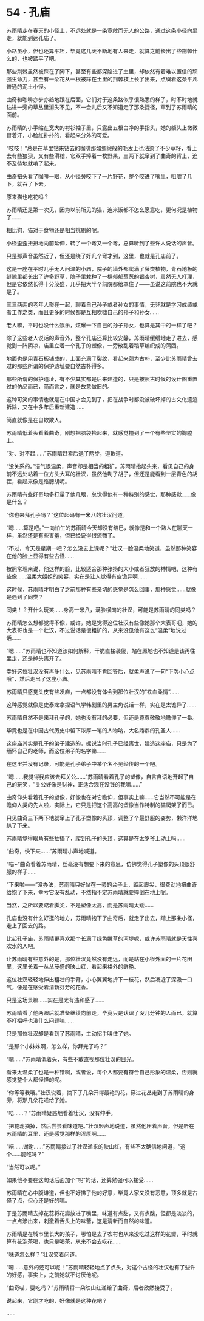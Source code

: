 # 54 · 孔庙

苏雨晴走在春天的小径上，不远处就是一条宽敞而无人的公路，通过这条小径向里走，就能到达孔庙了。

小路虽小，但也还算平坦，毕竟这几天不断地有人来走，就算之前长出了些荆棘什么的，也被踏平了吧。

那些荆棘虽然被踩在了脚下，甚至有些都深陷进了土里，却依然有着难以置信的顽强生命力，甚至有一朵花从一根被踩在土里的荆棘枝上长了出来，点缀着这条平凡普通的泥土小径。

曲奇和咖啡亦步亦趋地跟在后面，它们对于这条路似乎很熟悉的样子，时不时地就钻进一旁的草丛里消失不见，不一会儿后又不知道走了那条捷径，窜到了苏雨晴的面前。

苏雨晴的小手缩在宽大的衬衫袖子里，只露出五根白净的手指头，她的额头上微微冒着汗，小脸红扑扑的，看起来分外的可爱。

“吱吱！”总是在草里钻来钻去的咖啡那如绸缎般的毛发上也沾染了不少草籽，看上去有些狼狈，又有些滑稽，它双手捧着一枚野果，三两下就窜到了曲奇的背上，迫不及待地就啃了起来。

曲奇扭头看了咖啡一眼，从小径旁咬下了一片野花，整个咬进了嘴里，咀嚼了几下，就吞了下去。

原来猫也吃花吗？

苏雨晴还是第一次见，因为以前所见的猫，连米饭都不怎么愿意吃，更何况是植物了……

相比狗，猫对于食物还是相当挑剔的呢。

小径歪歪扭扭地向前延伸，转了一个弯又一个弯，总算听到了些许人说话的声音。

只是那声音虽然近了，但还是绕了好几个弯才到，这里，也就是孔庙前了。

这是一座在平时几乎无人问津的小庙，院子的墙外都爬满了藤类植物，青石地板的缝隙里都长出了许多野草，院子里栽种了一棵郁郁葱葱的银杏树，虽然无人打理，但是它依然长得十分茂盛，几乎把大半个前院都给罩住了——虽说这前院也不大就是了。

三三两两的老年人聚在一起，聊着自己孙子或者孙女的事情，无非就是学习成绩或者工作之类，而且更多的时候都是互相吹嘘自己的孙子和孙女……

老人嘛，平时也没什么娱乐，炫耀一下自己的孙子孙女，也算是其中的一样了吧？

除了这些老人说话的声音外，整个孔庙还算比较安静，苏雨晴缓缓地走了进去，感觉到一阵阴凉，庙里立着一个孔子的塑像，一旁散乱着稻草编织成的蒲团。

地面也是用青石板铺成的，上面充满了裂纹，看起来颇为古朴，至少比苏雨晴曾去过的那些所谓的保护遗址要自然古朴得多。

那些所谓的保护遗址，有不少其实都是后来建造的，只是按照古时候的设计图重置过的仿品而已，简而言之，就是故意做旧的。

这种可笑的事情也就是在中国才会见到了，把在战争时都没被破坏掉的古文化遗迹拆除，又在十多年后重新建造……

简直就像是在自欺欺人。

苏雨晴低着头看着曲奇，刚想把脑袋抬起来，就感觉撞到了一个有些坚实的胸膛上。

“对、对不起……”苏雨晴赶紧后退了两步，道歉道。

“没关系的。”语气很温柔，声音却是相当的粗犷，苏雨晴抬起头来，看见自己的身前不远处站着一位方头大耳的壮汉，虽然他剃了胡子，但还是能看到一层青色的胡茬，看起来像是络腮胡呢。

苏雨晴有些好奇地多打量了他几眼，总觉得他有一种特别的感觉，那种感觉……像是什么？

“你也来拜孔子吗？”这位起码有一米八的壮汉问道。

“嗯……算是吧。”一向怕生的苏雨晴今天却没有结巴，就像是和一个熟人在聊天一样，虽然还是有些害羞，但已经说得很流畅了。

“不过，今天是星期一吧？怎么没去上课呢？”壮汉一脸温柔地笑道，虽然那种笑容在他的脸上显得有些古怪……

按照常理来说，他这样的脸，比较适合那种张扬的大小或者狂放的神情吧，这种有些像……温柔大姐姐的笑容，实在是让人觉得有些诡异啊……

这时候，苏雨晴才明白了之前那种有些亲切的感觉是怎么回事，那种感觉……就像是遇到了同类？

同类！？开什么玩笑……身高一米八，满脸横肉的壮汉，可能是苏雨晴的同类吗？

苏雨晴怎么想都觉得不像，或许，她是觉得这位壮汉有些像她那个大表哥吧，她的大表哥也是一个壮汉，不过说话是很粗犷的，从来没见他有这么“温柔”地说过话……

“嗯……”苏雨晴也不知道该如何解释，干脆直接装傻，站在原地也不知道是该再往里走，还是掉头离开了。

幸好这位壮汉没有再多什么，见苏雨晴不肯回答后，就柔声说了一句“下次小心点哦”，然后走出了这座小庙。

苏雨晴只感觉头皮有些发麻，一点都没有体会到那位壮汉的“铁血柔情”……

这种感觉就像是史泰龙拿捏语气学韩剧里的男主角说话一样，实在是太诡异了……

苏雨晴自然不是来拜孔子的，她也没有拜的必要，但还是尊尊敬敬地瞻仰了一番。

毕竟也是在中国古代历史中留下浓厚一笔的人物呐，大名鼎鼎的孔圣人……

这座庙其实是孔子的弟子建造的，据说当时孔子已经离世，建造这座庙，只是为了缅怀自己的老师，而这位弟子的名字嘛……

在这里并没有记录，可能是孔子弟子中某个名不见经传的一个吧。

“嗯……我觉得我应该去拜关公……”苏雨晴看着孔子的塑像，自言自语地开起了自己的玩笑，“关公好像是财神，正适合现在没钱的我嘛……”

曲奇仰头看着孔子的塑像，好像也在对它瞻仰，但事实上嘛……它当然不可能是在瞻仰人类的先人啦，实际上，它只是把这个高高的塑像当作特制的猫爬架了而已。

只见曲奇三下两下地就窜上了孔子塑像的头顶，调整了个最舒服的姿势，懒洋洋地趴了下来。

苏雨晴觉得眼角有些抽搐了，爬到孔子的头顶，这算是在太岁爷上动土吗……

“曲奇，快下来……”苏雨晴小声地喊道。

“喵~”曲奇看着苏雨晴，丝毫没有想要下来的意思，仿佛觉得孔子塑像的头顶很舒服的样子……

“下来啦——”没办法，苏雨晴只好站在一旁的台子上，踮起脚尖，很费劲地把曲奇给抱了下来，幸亏它没有乱动，不然指不定苏雨晴就要摔倒在地上呢。

当然，之所以要踮着脚尖，不是塑像太高，而是苏雨晴太矮……

孔庙也没有什么好逛的地方，苏雨晴抱下了曲奇后，就走了出去，踏上那条小径，走上了回去的路。

比起孔子庙，苏雨晴更喜欢那个长满了绿色嫩草的河堤呢，或许苏雨晴就是天性喜欢水的人吧。

让苏雨晴有些意外的是，那位壮汉竟然没有走远，而是站在小径外面的一片花田里，这里长着一丛丛茂盛的映山红，看起来格外的鲜艳。

这位壮汉轻轻地伸出粗壮的手臂，小心翼翼地折下一枝花，然后凑近了深吸一口气，像是在感受着清新芬芳的花香。

只是这场景嘛……实在是太有违和感了……

苏雨晴看了他两眼后就准备继续向前走，毕竟只是认识了没几分钟的人而已，就算不打招呼也没什么问题嘛……

只是那位壮汉却是看到了苏雨晴，主动招手叫住了她。

“是那个小妹妹啊，怎么样，你拜完了吗？”

“嗯……”苏雨晴低着头，有些不敢直视那位壮汉的目光。

看来太温柔了也是一种错啊，或者说，每个人都要有符合自己形象的温柔，否则就感觉整个人都怪怪的呢。

“你等等我哦。”壮汉说着，摘下了几朵开得最艳的花，穿过花丛走到了苏雨晴的身旁，将那几朵花递给了她。

“唔……？”苏雨晴疑惑地看着壮汉，没有伸手。

“把花蕊摘掉，然后尝尝看味道吧。”壮汉轻声地说道，虽然他压着声音，但是听在苏雨晴的耳里，还是感觉那样的浑厚啊……

“唔……谢谢……”苏雨晴接过了壮汉递来的映山红，有些不太确信地问道，“这个……能吃吗？”

“当然可以呢。”

如果他不要在这句话后面加个“呢”的话，还算勉强可以接受……

苏雨晴在心中腹诽道，但也不好拂了他的好意，毕竟人家又没有恶意，顶多就是古怪了点，但心还是好的嘛。

于是苏雨晴去掉花蕊将花瓣放进了嘴里，味道有点甜，又有点酸，但都是淡淡的，一点点渗出来，刺激着舌头上的味蕾，这是清新而自然的味道。

苏雨晴是在城市里长大的孩子，哪怕是去了农村也从来没吃过这样的花瓣，平时就算有花泡茶喝，也只是喝茶，从来不会去吃花……

“味道怎么样？”壮汉笑着问道。

“嗯……意外的还可以呢！”苏雨晴轻轻地点了点头，对这个古怪的壮汉也有了些许的好感，事实上，之前她就不讨厌他呢。

“曲奇喵，要吃吗？”苏雨晴将一朵映山红递给了曲奇，后者欣然接受了。

说起来，它刚才吃的，好像就是这种花吧？

……
